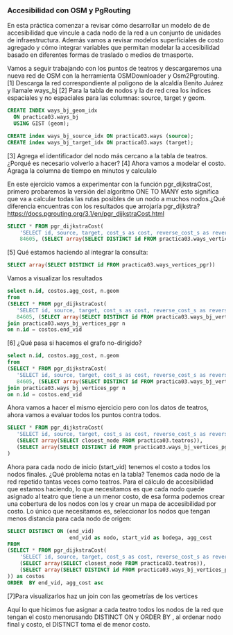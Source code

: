 ### Accesibilidad con OSM y PgRouting

En esta práctica comenzar a revisar cómo desarrollar un modelo de de accesibilidad que vincule a cada nodo de la red a un conjunto de unidades de infraestructura. 
Además vamos a revisar modelos superficiales de costo agregado y cómo integrar variables que permitan modelar la accesibilidad basado en diferentes formas de traslado o medios de trnasporte.

Vamos a seguir trabajando con los puntos de teatros y descargaremos una nueva red de OSM con la herramienta OSMDownloader y Osm2Pgrouting. 
[1] Descarga la red correspondiente al polígono de la alcaldía Benito Juárez y llamale ways_bj
[2] Para la tabla de nodos y la de red crea los índices espaciales y no espaciales para las columnas: source, target y geom. 

````sql
CREATE INDEX ways_bj_geom_idx
  ON practica03.ways_bj
  USING GIST (geom);

CREATE index ways_bj_source_idx ON practica03.ways (source);
CREATE index ways_bj_target_idx ON practica03.ways (target);
````
[3] Agrega el identificador del nodo más cercano a la tabla de teatros. ¿Porqué es necesario volverlo a hacer?
[4] Ahora vamos a modelar el costo. Agraga la columna de tiempo en minutos y calculalo

En este ejercicio vamos a experimentar con la función pgr_dijkstraCost, primero probaremos la versión del algoritmo ONE TO MANY esto significa que va a calcular todas las rutas posibles de un nodo a muchos nodos.¿Qué diferencia encuentras con los resultados que arrojaría pgr_dijkstra?
https://docs.pgrouting.org/3.1/en/pgr_dijkstraCost.html 

````sql
SELECT * FROM pgr_dijkstraCost(
	'SELECT id, source, target, cost_s as cost, reverse_cost_s as reverse_cost FROM practica03.ways_bj',
	84605, (SELECT array(SELECT DISTINCT id FROM practica03.ways_vertices_pgr)));
  ````
 [5] Qué estamos haciendo al integrar la consulta: 
 ````sql
 SELECT array(SELECT DISTINCT id FROM practica03.ways_vertices_pgr))
 ````
 Vamos a visualizar los resultados 
 
 ````sql 
select n.id, costos.agg_cost, n.geom
from
(SELECT * FROM pgr_dijkstraCost(
	'SELECT id, source, target, cost_s as cost, reverse_cost_s as reverse_cost FROM practica03.ways_bj',
	84605, (SELECT array(SELECT DISTINCT id FROM practica03.ways_bj_vertices_pgr)))) as costos
join practica03.ways_bj_vertices_pgr n
on n.id = costos.end_vid
 ````
 
 [6] ¿Qué pasa si hacemos el grafo no-dirigido?
 
 ````sql 
select n.id, costos.agg_cost, n.geom
from
(SELECT * FROM pgr_dijkstraCost(
	'SELECT id, source, target, cost_s as cost, reverse_cost_s as reverse_cost FROM practica03.ways_bj',
	84605, (SELECT array(SELECT DISTINCT id FROM practica03.ways_bj_vertices_pgr)), FALSE)) as costos
join practica03.ways_bj_vertices_pgr n
on n.id = costos.end_vid
 ````

Ahora vamos a hacer el mismo ejercicio pero con los datos de teatros, ahora vamos a evaluar todos los puntos contra todos. 


 ````sql
SELECT * FROM pgr_dijkstraCost(
	'SELECT id, source, target, cost_s as cost, reverse_cost_s as reverse_cost FROM practica03.ways_bj',
	(SELECT array(SELECT closest_node FROM practica03.teatros)),
	(SELECT array(SELECT DISTINCT id FROM practica03.ways_bj_vertices_pgr))
)
 ````
Ahora para cada nodo de inicio (start_vid) tenemos el costo a todos los nodos finales. ¿Qué problema notas en la tabla?
Tenemos cada nodo de la red repetido tantas veces como teatros. Para el cálculo de accesibilidad que estamos haciendo, lo que necesitamos es que cada nodo quede asignado al teatro que tiene a un menor costo, de esa forma podemos crear una cobertura de los nodos con los y crear un mapa de accesibilidad por costo. Lo único que necesitamos es,  seleccionar los nodos que tengan menos distancia para cada nodo de origen:


````sql
SELECT DISTINCT ON (end_vid)
                    end_vid as nodo, start_vid as bodega, agg_cost
FROM
(SELECT * FROM pgr_dijkstraCost(
	'SELECT id, source, target, cost_s as cost, reverse_cost_s as reverse_cost FROM practica03.ways_bj',
	(SELECT array(SELECT closest_node FROM practica03.teatros)),
	(SELECT array(SELECT DISTINCT id FROM practica03.ways_bj_vertices_pgr))
)) as costos
ORDER  BY end_vid, agg_cost asc
````
[7]Para visualizarlos haz un join con las geometrías de los vertices

Aquí lo que hicimos fue asignar a cada teatro todos los nodos de la red que tengan el costo menorusando DISTINCT ON y ORDER BY , al ordenar nodo final y costo, el DISTNCT toma el de menor costo.

 
